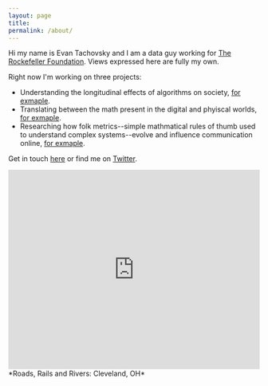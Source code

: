 ```yaml
---
layout: page
title: 
permalink: /about/
---
```


Hi my name is Evan Tachovsky and I am a data guy working for <a href = "https://www.rockefellerfoundation.org/" target = "_blank">The Rockefeller Foundation</a>. Views expressed here are fully my own.

Right now I'm working on three projects: 

* Understanding the longitudinal effects of algorithms on society, <a href = "http://beltmag.com/the-legacy-of-redlining-in-rust-belt-cities/" target = "_blank">for exmaple</a>.
* Translating between the math present in the digital and phyiscal worlds, <a href = "http://etachov.github.io/photo/2017/08/27/polar-dendrogram/" target = "_blank">for exmaple</a>.
* Researching how folk metrics--simple mathmatical rules of thumb used to understand complex systems--evolve and influence communication online, <a href = "https://etachov.shinyapps.io/Twitter_Tern/" target = "_blank">for exmaple</a>.


Get in touch [here](http://etachov.github.io/contact/) or find me on <a href = "https://twitter.com/EvanTachovsky" target = "_blank">Twitter</a>.


<iframe width='100%' height='400px' frameBorder='0' src='https://a.tiles.mapbox.com/v4/thac.kphl967o/zoomwheel.html?access_token=pk.eyJ1IjoidGhhYyIsImEiOiJtOEgxY1c0In0.R0lZZADkH3i5mGKRgpXw0g'></iframe>
*Roads, Rails and Rivers: Cleveland, OH*



